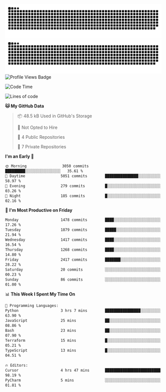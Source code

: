 <img src="https://github.com/nielsbaggerman/nielsbaggerman/blob/output/github-contribution-grid-snake.svg#gh-light-mode-only" alt="GitHub Snake Light">
<img src="https://github.com/nielsbaggerman/nielsbaggerman/blob/output/github-contribution-grid-snake-dark.svg#gh-dark-mode-only" alt="GitHub Snake Dark">
<img src="https://komarev.com/ghpvc/?username=nielsbaggerman&amp;label=Profile+Views" alt="Profile Views Badge" />

<!--START_SECTION:waka-->
![Code Time](http://img.shields.io/badge/Code%20Time-2%2C287%20hrs%2037%20mins-blue)

![Lines of code](https://img.shields.io/badge/From%20Hello%20World%20I%27ve%20Written-9.9%20million%20lines%20of%20code-blue)

**🐱 My GitHub Data** 

> 📦 48.5 kB Used in GitHub's Storage 
 > 
> 🚫 Not Opted to Hire
 > 
> 📜 4 Public Repositories 
 > 
> 🔑 7 Private Repositories 
 > 
**I'm an Early 🐤** 

```text
🌞 Morning                3050 commits        █████████░░░░░░░░░░░░░░░░   35.61 % 
🌆 Daytime                5051 commits        ███████████████░░░░░░░░░░   58.97 % 
🌃 Evening                279 commits         █░░░░░░░░░░░░░░░░░░░░░░░░   03.26 % 
🌙 Night                  185 commits         █░░░░░░░░░░░░░░░░░░░░░░░░   02.16 % 
```
📅 **I'm Most Productive on Friday** 

```text
Monday                   1478 commits        ████░░░░░░░░░░░░░░░░░░░░░   17.26 % 
Tuesday                  1879 commits        █████░░░░░░░░░░░░░░░░░░░░   21.94 % 
Wednesday                1417 commits        ████░░░░░░░░░░░░░░░░░░░░░   16.54 % 
Thursday                 1268 commits        ████░░░░░░░░░░░░░░░░░░░░░   14.80 % 
Friday                   2417 commits        ███████░░░░░░░░░░░░░░░░░░   28.22 % 
Saturday                 20 commits          ░░░░░░░░░░░░░░░░░░░░░░░░░   00.23 % 
Sunday                   86 commits          ░░░░░░░░░░░░░░░░░░░░░░░░░   01.00 % 
```


📊 **This Week I Spent My Time On** 

```text
💬 Programming Languages: 
Python                   3 hrs 7 mins        ████████████████░░░░░░░░░   63.90 % 
JavaScript               25 mins             ██░░░░░░░░░░░░░░░░░░░░░░░   08.86 % 
Bash                     23 mins             ██░░░░░░░░░░░░░░░░░░░░░░░   07.90 % 
Terraform                15 mins             █░░░░░░░░░░░░░░░░░░░░░░░░   05.21 % 
TypeScript               13 mins             █░░░░░░░░░░░░░░░░░░░░░░░░   04.51 % 

🔥 Editors: 
Cursor                   4 hrs 47 mins       █████████████████████████   98.19 % 
PyCharm                  5 mins              ░░░░░░░░░░░░░░░░░░░░░░░░░   01.81 % 
```


<!--END_SECTION:waka-->
